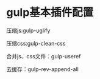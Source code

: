 # gulp基本插件配置
压缩js:gulp-uglify

压缩css:gulp-clean-css

合并js、css文件：gulp-useref

去缓存：gulp-rev-append-all
